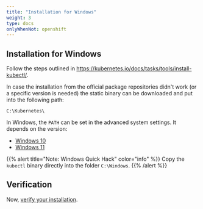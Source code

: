 ```yaml
---
title: "Installation for Windows"
weight: 3
type: docs
onlyWhenNot: openshift
---
```


## Installation for Windows

Follow the steps outlined in <https://kubernetes.io/docs/tasks/tools/install-kubectl/>.

In case the installation from the official package repositories didn't work (or a specific version is needed) the static binary can be downloaded and put into the following path:

```
C:\Kubernetes\
```

In Windows, the `PATH` can be set in the advanced system settings. It depends on the version:

* [Windows 10](https://www.thewindowsclub.com/how-to-add-edit-a-path-variable-in-windows)
* [Windows 11](https://thecategorizer.com/windows/how-to-add-path-and-environment-variables-in-windows/)

{{% alert title="Note: Windows Quick Hack" color="info" %}}
Copy the `kubectl` binary directly into the folder `C:\Windows`.
{{% /alert %}}


## Verification

Now, [verify your installation](../04/).
